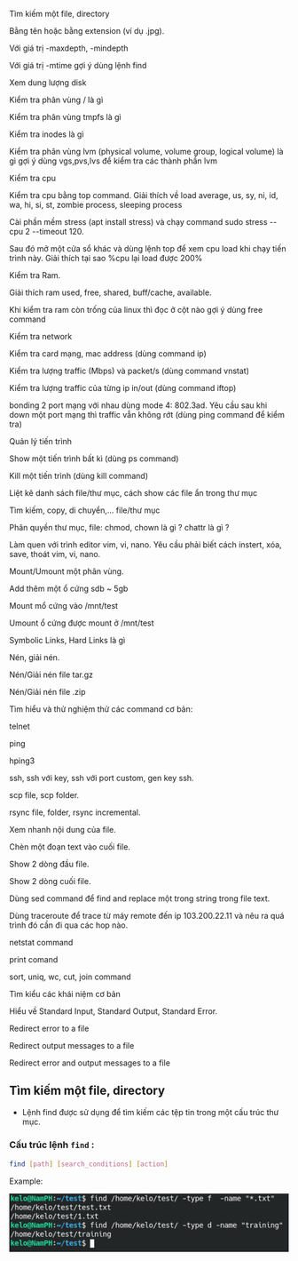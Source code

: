 Tìm kiếm một file, directory

Bằng tên hoặc bằng extension (ví dụ .jpg).

Với giá trị -maxdepth, -mindepth

Với giá trị -mtime gợi ý dùng lệnh find

Xem dung lượng disk

Kiểm tra phân vùng / là gì

Kiểm tra phân vùng tmpfs là gì

Kiểm tra inodes là gì

Kiểm tra phân vùng lvm (physical volume, volume group, logical volume) là gì gợi ý dùng vgs,pvs,lvs để kiểm tra các thành phần lvm

Kiểm tra cpu

Kiểm tra cpu bằng top command. Giải thích về load average, us, sy, ni, id, wa, hi, si, st, zombie process, sleeping process

Cài phần mềm stress (apt install stress) và chạy command sudo stress --cpu 2 --timeout 120.

Sau đó mở một cửa sổ khác và dùng lệnh top để xem cpu load khi chạy tiến trình này. Giải thích tại sao %cpu lại load được 200%

Kiểm tra Ram.

Giải thích ram used, free, shared, buff/cache, available.

Khi kiểm tra ram còn trống của linux thì đọc ở cột nào gợi ý dùng free command

Kiểm tra network

Kiểm tra card mạng, mac address (dùng command ip)

Kiểm tra lượng traffic (Mbps) và packet/s (dùng command vnstat)

Kiểm tra lượng traffic của từng ip in/out (dùng command iftop)

bonding 2 port mạng với nhau dùng mode 4: 802.3ad. Yêu cầu sau khi down một port mạng thì traffic vẫn không rớt (dùng ping command để kiểm tra)

Quản lý tiến trình

Show một tiến trình bất kì (dùng ps command)

Kill một tiến trình (dùng kill command)

Liệt kê danh sách file/thư mục, cách show các file ẩn trong thư mục

Tìm kiếm, copy, di chuyển,... file/thư mục

Phân quyền thư mục, file: chmod, chown là gì ? chattr là gì ?

Làm quen với trình editor vim, vi, nano. Yêu cầu phải biết cách instert, xóa, save, thoát vim, vi, nano.

Mount/Umount một phân vùng.

Add thêm một ổ cứng sdb ~ 5gb

Mount mổ cứng vào /mnt/test

Umount ổ cứng được mount ở /mnt/test

Symbolic Links, Hard Links là gì

Nén, giải nén.

Nén/Giải nén file tar.gz

Nén/Giải nén file .zip

Tìm hiểu và thử nghiệm thử các command cơ bản:

telnet

ping

hping3

ssh, ssh với key, ssh với port custom, gen key ssh.

scp file, scp folder.

rsync file, folder, rsync incremental.

Xem nhanh nội dung của file.

Chèn một đoạn text vào cuối file.

Show 2 dòng đầu file.

Show 2 dòng cuối file.

Dùng sed command để find and replace một trong string trong file text.

Dùng traceroute để trace từ máy remote đến ip 103.200.22.11 và nêu ra quá trình đó cần đi qua các hop nào.

netstat command

print comand

sort, uniq, wc, cut, join command

Tìm kiểu các khái niệm cơ bản

Hiểu về Standard Input, Standard Output, Standard Error.

Redirect error to a file

Redirect output messages to a file

Redirect error and output messages to a file


## Tìm kiếm một file, directory

- Lệnh find được sử dụng để tìm kiếm các tệp tin trong một cấu trúc thư mục.

### Cấu trúc lệnh `find` :

```bash
find [path] [search_conditions] [action]
```

Example: 

![find](/img/find.png)


